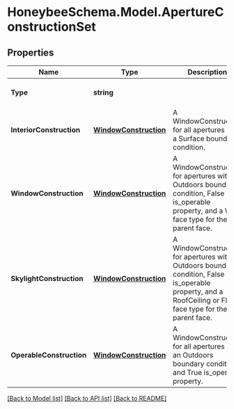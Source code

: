 
# HoneybeeSchema.Model.ApertureConstructionSet

## Properties

Name | Type | Description | Notes
------------ | ------------- | ------------- | -------------
**Type** | **string** |  | [optional] [readonly] [default to "ApertureConstructionSet"]
**InteriorConstruction** | [**WindowConstruction**](WindowConstruction.md) | A WindowConstruction for all apertures with a Surface boundary condition. | [optional] 
**WindowConstruction** | [**WindowConstruction**](WindowConstruction.md) | A WindowConstruction for apertures with an Outdoors boundary condition, False is_operable property, and a Wall face type for their parent face. | [optional] 
**SkylightConstruction** | [**WindowConstruction**](WindowConstruction.md) | A WindowConstruction for apertures with a Outdoors boundary condition, False is_operable property, and a RoofCeiling or Floor face type for their parent face. | [optional] 
**OperableConstruction** | [**WindowConstruction**](WindowConstruction.md) | A WindowConstruction for all apertures with an Outdoors boundary condition and True is_operable property. | [optional] 

[[Back to Model list]](../README.md#documentation-for-models)
[[Back to API list]](../README.md#documentation-for-api-endpoints)
[[Back to README]](../README.md)

